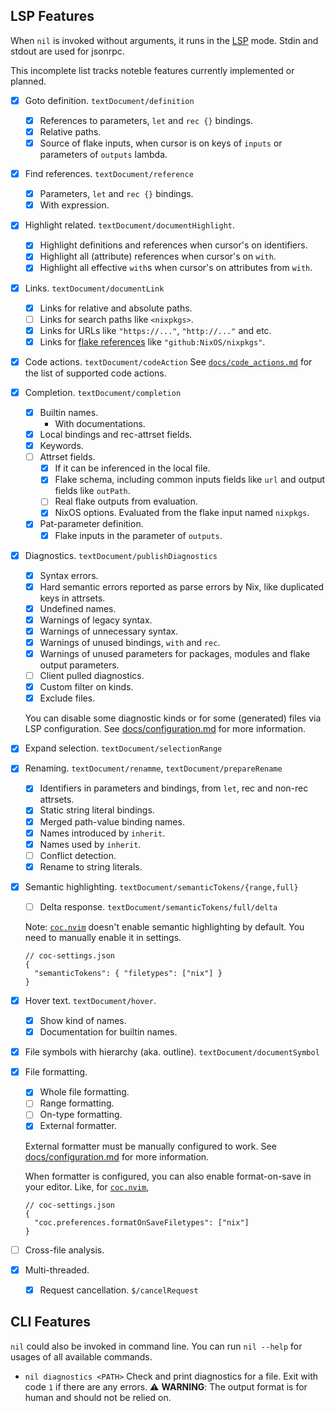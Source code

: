 ## LSP Features

When `nil` is invoked without arguments, it runs in the [LSP] mode.
Stdin and stdout are used for jsonrpc.

[LSP]: https://microsoft.github.io/language-server-protocol/specifications/lsp/3.17/specification

This incomplete list tracks noteble features currently implemented or planned.

- [x] Goto definition. `textDocument/definition`
  - [x] References to parameters, `let` and `rec {}` bindings.
  - [x] Relative paths.
  - [x] Source of flake inputs, when cursor is on keys of `inputs` or
    parameters of `outputs` lambda.
- [x] Find references. `textDocument/reference`
  - [x] Parameters, `let` and `rec {}` bindings.
  - [x] With expression.
- [x] Highlight related. `textDocument/documentHighlight`.
  - [x] Highlight definitions and references when cursor's on identifiers.
  - [x] Highlight all (attribute) references when cursor's on `with`.
  - [x] Highlight all effective `with`s when cursor's on attributes from `with`.
- [x] Links. `textDocument/documentLink`
  - [x] Links for relative and absolute paths.
  - [ ] Links for search paths like `<nixpkgs>`.
  - [x] Links for URLs like `"https://..."`, `"http://..."` and etc.
  - [x] Links for [flake references][flake-ref] like `"github:NixOS/nixpkgs"`.

- [x] Code actions. `textDocument/codeAction`
  See [`docs/code_actions.md`](./code_actions.md) for the list of supported code actions.

- [x] Completion. `textDocument/completion`
  - [x] Builtin names.
    - With documentations.
  - [x] Local bindings and rec-attrset fields.
  - [x] Keywords.
  - [ ] Attrset fields.
    - [x] If it can be inferenced in the local file.
    - [x] Flake schema, including common inputs fields like `url` and
          output fields like `outPath`.
    - [ ] Real flake outputs from evaluation.
    - [x] NixOS options.
          Evaluated from the flake input named `nixpkgs`.
  - [x] Pat-parameter definition.
    - [x] Flake inputs in the parameter of `outputs`.

- [x] Diagnostics. `textDocument/publishDiagnostics`

  - [x] Syntax errors.
  - [x] Hard semantic errors reported as parse errors by Nix, like duplicated keys in attrsets.
  - [x] Undefined names.
  - [x] Warnings of legacy syntax.
  - [x] Warnings of unnecessary syntax.
  - [x] Warnings of unused bindings, `with` and `rec`.
  - [x] Warnings of unused parameters for packages, modules and flake output parameters.
  - [ ] Client pulled diagnostics.
  - [x] Custom filter on kinds.
  - [x] Exclude files.

  You can disable some diagnostic kinds or for some (generated) files via LSP configuration.
  See [docs/configuration.md](./configuration.md) for more information.

- [x] Expand selection. `textDocument/selectionRange`
- [x] Renaming. `textDocument/renamme`, `textDocument/prepareRename`
  - [x] Identifiers in parameters and bindings, from `let`, rec and non-rec attrsets.
  - [x] Static string literal bindings.
  - [x] Merged path-value binding names.
  - [x] Names introduced by `inherit`.
  - [x] Names used by `inherit`.
  - [ ] Conflict detection.
  - [x] Rename to string literals.
- [x] Semantic highlighting. `textDocument/semanticTokens/{range,full}`
  - [ ] Delta response. `textDocument/semanticTokens/full/delta`

  Note: [`coc.nvim`] doesn't enable semantic highlighting by default.
  You need to manually enable it in settings.
  ```jsonc
  // coc-settings.json
  {
    "semanticTokens": { "filetypes": ["nix"] }
  }
  ```

- [x] Hover text. `textDocument/hover`.
  - [x] Show kind of names.
  - [x] Documentation for builtin names.
- [x] File symbols with hierarchy (aka. outline). `textDocument/documentSymbol`

- [x] File formatting.
  - [x] Whole file formatting.
  - [ ] Range formatting.
  - [ ] On-type formatting.
  - [x] External formatter.

  External formatter must be manually configured to work.
  See [docs/configuration.md](./configuration.md) for more information.

  When formatter is configured, you can also enable format-on-save in your editor.
  Like, for [`coc.nvim`],
  ```jsonc
  // coc-settings.json
  {
    "coc.preferences.formatOnSaveFiletypes": ["nix"]
  }
  ```

- [ ] Cross-file analysis.
- [x] Multi-threaded.
  - [x] Request cancellation. `$/cancelRequest`

[`coc.nvim`]: https://github.com/neoclide/coc.nvim
[flake-ref]: https://nixos.org/manual/nix/unstable/command-ref/new-cli/nix3-flake.html#types

## CLI Features

`nil` could also be invoked in command line.
You can run `nil --help` for usages of all available commands.

- `nil diagnostics <PATH>`
  Check and print diagnostics for a file.
  Exit with code `1` if there are any errors.
  :warning: **WARNING**: The output format is for human and should not be relied on.
